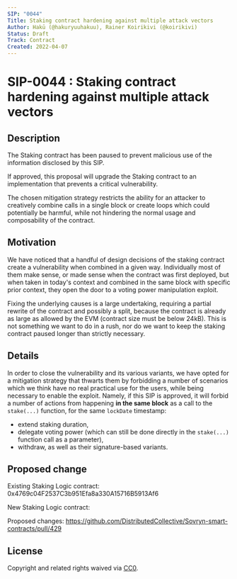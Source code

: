 ```yaml
---
SIP: "0044"
Title: Staking contract hardening against multiple attack vectors
Author: Hakū (@hakuryuuhakuu), Rainer Koirikivi (@koirikivi)
Status: Draft
Track: Contract
Created: 2022-04-07
---
```


# SIP-0044 : Staking contract hardening against multiple attack vectors

## Description  

The Staking contract has been paused to prevent malicious use of the information disclosed by this SIP.

If approved, this proposal will upgrade the Staking contract to an implementation that prevents a critical vulnerability.

The chosen mitigation strategy restricts the ability for an attacker to creatively combine calls in a single block or create loops which could potentially be harmful, while not hindering the normal usage and composability of the contract.

## Motivation

We have noticed that a handful of design decisions of the staking contract create a vulnerability when combined in a given way. Individually most of them make sense, or made sense when the contract was first deployed, but when taken in today's context and combined in the same block with specific prior context, they open the door to a voting power manipulation exploit.

Fixing the underlying causes is a large undertaking, requiring a partial rewrite of the contract and possibly a split, because the contract is already as large as allowed by the EVM (contract size must be below 24kB). This is not something we want to do in a rush, nor do we want to keep the staking contract paused longer than strictly necessary.


## Details

In order to close the vulnerability and its various variants, we have opted for a mitigation strategy that thwarts them by forbidding a number of scenarios which we think have no real practical use for the users, while being necessary to enable the exploit. Namely, if this SIP is approved, it will forbid a number of actions from happening **in the same block** as a call to the `stake(...)` function, for the same `lockDate` timestamp:
- extend staking duration,
- delegate voting power (which can still be done directly in the `stake(...)` function call as a parameter),
- withdraw,
as well as their signature-based variants.


## Proposed change  

Existing Staking Logic contract: 0x4769c04F2537C3b951Efa8a330A15716B5913Af6
  
New Staking Logic contract: 

Proposed changes: https://github.com/DistributedCollective/Sovryn-smart-contracts/pull/429

## License
Copyright and related rights waived via [CC0](https://creativecommons.org/publicdomain/zero/1.0/).